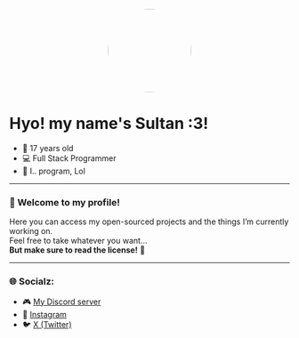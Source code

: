 <p align="center">
  <img src="https://cdn.discordapp.com/avatars/865443784007614504/233dcec4494092eeda196c409328a9c4.png?size=1024" width="150" style="border-radius: 50%" />
</p>

# Hyo! my name's Sultan :3! 

- 🧠 17 years old  
- 💻 Full Stack Programmer  
- 🎯 I.. program, Lol  

---

### 👋 Welcome to my profile!

Here you can access my open-sourced projects and the things I’m currently working on.  
Feel free to take whatever you want...  
**But make sure to read the license!** 🧾

---

### 🌐 Socialz:

- 🎮 [My Discord server](https://discord.gg/VdEsJajHuM)  
- 📸 [Instagram](https://www.instagram.com/radicll?igsh=NDl4a3N3ZnZzcDJl)  
- 🐦 [X (Twitter)](https://x.com/Radicll?t=-7KiCdcRB1BoDmTls-xzdg&s=09)

<!--
**sillysultan/sillysultan** is a ✨ _special_ ✨ repository because its `README.md` (this file) appears on your GitHub profile.

Here are some ideas to get you started:

- 🔭 I’m currently working on ...
- 🌱 I’m currently learning ...
- 👯 I’m looking to collaborate on ...
- 🤔 I’m looking for help with ...
- 💬 Ask me about ...
- 📫 How to reach me: ...
- 😄 Pronouns: ...
- ⚡ Fun fact: ...
-->

